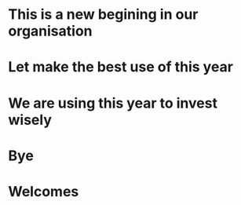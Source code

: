 # This is a new begining in our organisation
# Let make the best use of this year
# We are using this year to invest wisely
# Bye
# Welcomes